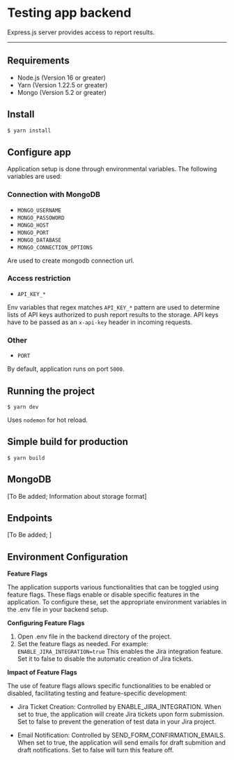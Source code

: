 # Testing app backend 

Express.js server provides access to report results. 

---
## Requirements
- Node.js (Version 16 or greater)
- Yarn (Version 1.22.5 or greater)
- Mongo (Version 5.2 or greater)

## Install
```bash 
$ yarn install
```

## Configure app
Application setup is done through environmental variables. 
The following variables are used:

### Connection with MongoDB
* `MONGO_USERNAME`
* `MONGO_PASSOWORD`
* `MONGO_HOST`
* `MONGO_PORT`
* `MONGO_DATABASE`
* `MONGO_CONNECTION_OPTIONS`

Are used to create mongodb connection url.

### Access restriction
* `API_KEY_*`

Env variables that regex matches `API_KEY_*` pattern are used to determine lists of API keys authorized to push report results to the storage. API keys have to be passed as an `x-api-key` header in incoming requests.

### Other 
* `PORT`

By default, application runs on port `5000`.

## Running the project

    $ yarn dev

Uses `nodemon` for hot reload.

## Simple build for production

    $ yarn build

## MongoDB
[To Be added; Information about storage format]

## Endpoints
[To Be added; ]

## Environment Configuration
**Feature Flags**

The application supports various functionalities that can be toggled using feature flags. These flags enable or disable specific features in the application. To configure these, set the appropriate environment variables in the .env file in your backend setup.

**Configuring Feature Flags**

1. Open .env file in the backend directory of the project.
2. Set the feature flags as needed. For example:
```ENABLE_JIRA_INTEGRATION=true```
This enables the Jira integration feature. Set it to false to disable the automatic creation of Jira tickets.

**Impact of Feature Flags**

The use of feature flags allows specific functionalities to be enabled or disabled, facilitating testing and feature-specific development:

- Jira Ticket Creation: Controlled by ENABLE_JIRA_INTEGRATION. When set to true, the application will create Jira tickets upon form submission. Set to false to prevent the generation of test data in your Jira project.

- Email Notification: Controlled by SEND_FORM_CONFIRMATION_EMAILS. When set to true, the application will send emails for draft submition and draft notifications. Set to false will turn this feature off.